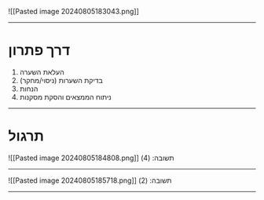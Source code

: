 ![[Pasted image 20240805183043.png]]
***
# דרך פתרון
1. העלאת השערה
2. בדיקת השערות (ניסוי/מחקר)
3. הנחות
4. ניתוח הממצאים והסקת מסקנות
***
# תרגול
![[Pasted image 20240805184808.png]]
תשובה: (4)
***
![[Pasted image 20240805185718.png]]
תשובה: (2)
***